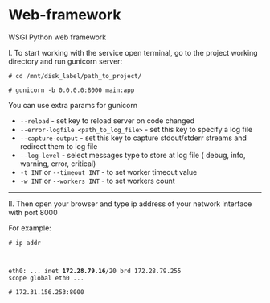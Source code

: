 # Web-framework
WSGI Python web framework

I. To start working with the service open terminal, go to the project working directory and run gunicorn server:

<code># cd /mnt/disk_label/path_to_project/</code>

<code># gunicorn -b 0.0.0.0:8000 main:app</code>


You can use extra params for gunicorn
- <code>--reload</code> - set key to reload server on code changed
- <code>--error-logfile <path_to_log_file></code> - set this key to specify a log file
- <code>--capture-output</code> - set this key to capture stdout/stderr streams and redirect them to log file
- <code>--log-level</code> - select messages type to store at log file ( debug, info, warning, error, critical)
- <code>-t INT</code> or <code>--timeout INT</code> - to set worker timeout value
- <code>-w INT</code> or <code>--workers INT</code> - to set workers count

---
II. Then open your browser and type ip address of your network interface with port 8000

For example:

<code># ip addr

eth0:
   ...
    inet **172.28.79.16**/20 brd 172.28.79.255 scope global eth0
   ...
</code>

<code># 172.31.156.253:8000 </code>
